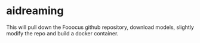 # aidreaming


This will pull down the Fooocus github repository, download models, slightly modify the repo and build a docker container.